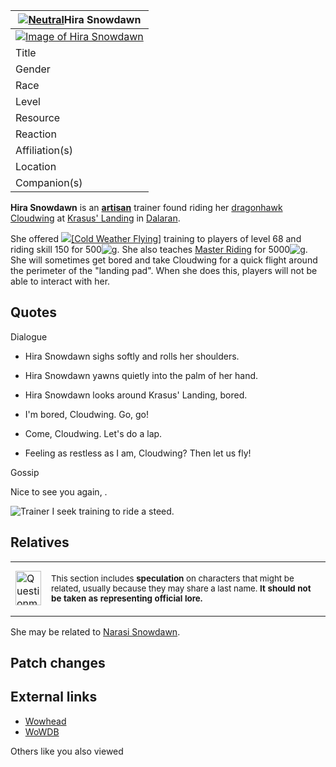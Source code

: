 | [![Neutral](https://static.wikia.nocookie.net/wowpedia/images/1/19/Neutral_32.png/revision/latest?cb=20110620212507)](https://wowpedia.fandom.com/wiki/Faction "Neutral")Hira Snowdawn |
| --- |
| [![Image of Hira Snowdawn](https://static.wikia.nocookie.net/wowpedia/images/6/63/Hira_Snowdawn.jpg/revision/latest/scale-to-width-down/200?cb=20150625090152)](https://static.wikia.nocookie.net/wowpedia/images/6/63/Hira_Snowdawn.jpg/revision/latest?cb=20150625090152 "Image of Hira Snowdawn") |
| Title | <Cold Weather Flying Trainer> |
| Gender | Female |
| Race | [High elf](https://wowpedia.fandom.com/wiki/High_elf "High elf") (Humanoid) |
| Level | 10-30 |
| Resource | [Mana](https://wowpedia.fandom.com/wiki/Mana_(game_resource) "Mana (game resource)") |
| Reaction | [Alliance](https://wowpedia.fandom.com/wiki/Alliance "Alliance") [Horde](https://wowpedia.fandom.com/wiki/Horde "Horde") |
| Affiliation(s) | [Kirin Tor](https://wowpedia.fandom.com/wiki/Kirin_Tor "Kirin Tor") |
| Location | [Krasus' Landing](https://wowpedia.fandom.com/wiki/Krasus%27_Landing "Krasus' Landing"), [Dalaran](https://wowpedia.fandom.com/wiki/Dalaran "Dalaran")[<sup>[70.0,&nbsp;45.5]</sup>](https://wowpedia.fandom.com/wiki/Dalaran) |
| Companion(s) | [Cloudwing](https://wowpedia.fandom.com/wiki/Cloudwing "Cloudwing") (mount) |

**Hira Snowdawn** is an [**artisan**](https://wowpedia.fandom.com/wiki/Artisan "Artisan") trainer found riding her [dragonhawk](https://wowpedia.fandom.com/wiki/Dragonhawk "Dragonhawk") [Cloudwing](https://wowpedia.fandom.com/wiki/Cloudwing "Cloudwing") at [Krasus' Landing](https://wowpedia.fandom.com/wiki/Krasus%27_Landing "Krasus' Landing") in [Dalaran](https://wowpedia.fandom.com/wiki/Dalaran "Dalaran").

She offered  ![](https://static.wikia.nocookie.net/wowpedia/images/e/e8/Spell_frost_arcticwinds.png/revision/latest/scale-to-width-down/16?cb=20070113165553)[\[Cold Weather Flying\]](https://wowpedia.fandom.com/wiki/Cold_Weather_Flying) training to players of level 68 and riding skill 150 for 500[![g](https://static.wikia.nocookie.net/wowpedia/images/1/10/Gold.png/revision/latest/scale-to-width-down/16?cb=20211101004633)](https://wowpedia.fandom.com/wiki/Money#Types_of_coins "g"). She also teaches [Master Riding](https://wowpedia.fandom.com/wiki/Riding "Riding") for 5000[![g](https://static.wikia.nocookie.net/wowpedia/images/1/10/Gold.png/revision/latest/scale-to-width-down/16?cb=20211101004633)](https://wowpedia.fandom.com/wiki/Money#Types_of_coins "g"). She will sometimes get bored and take Cloudwing for a quick flight around the perimeter of the "landing pad". When she does this, players will not be able to interact with her.

## Quotes

Dialogue

-   Hira Snowdawn sighs softly and rolls her shoulders.
-   Hira Snowdawn yawns quietly into the palm of her hand.
-   Hira Snowdawn looks around Krasus' Landing, bored.

-   I'm bored, Cloudwing. Go, go!
-   Come, Cloudwing. Let's do a lap.
-   Feeling as restless as I am, Cloudwing? Then let us fly!

Gossip

Nice to see you again, <name>.

![Trainer](https://static.wikia.nocookie.net/wowpedia/images/4/4e/Trainergossipicon.png/revision/latest?cb=20070607020315) I seek training to ride a steed.

## Relatives

<table><tbody><tr><td><a href="https://static.wikia.nocookie.net/wowpedia/images/2/2b/Questionmark-medium.png/revision/latest?cb=20061019212216"><img alt="Questionmark-medium.png" src="https://static.wikia.nocookie.net/wowpedia/images/2/2b/Questionmark-medium.png/revision/latest?cb=20061019212216" decoding="async" loading="lazy" width="41" height="55" data-image-name="Questionmark-medium.png" data-image-key="Questionmark-medium.png" data-src="https://static.wikia.nocookie.net/wowpedia/images/2/2b/Questionmark-medium.png/revision/latest?cb=20061019212216"></a></td><td><p><small>This section includes <b>speculation</b> on characters that might be related, usually because they may share a last name. <b>It should not be taken as representing official lore.</b></small></p></td></tr></tbody></table>

She may be related to [Narasi Snowdawn](https://wowpedia.fandom.com/wiki/Narasi_Snowdawn "Narasi Snowdawn").

## Patch changes

## External links

-   [Wowhead](https://www.wowhead.com/npc=31238)
-   [WoWDB](https://www.wowdb.com/npcs/31238)

Others like you also viewed